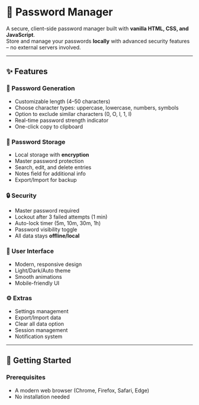 # 🔐 Password Manager

A secure, client-side password manager built with **vanilla HTML, CSS, and JavaScript**.  
Store and manage your passwords **locally** with advanced security features – no external servers involved.

---

## ✨ Features

### 🔑 Password Generation
- Customizable length (4–50 characters)
- Choose character types: uppercase, lowercase, numbers, symbols
- Option to exclude similar characters (0, O, l, 1, I)
- Real-time password strength indicator
- One-click copy to clipboard

### 💾 Password Storage
- Local storage with **encryption**
- Master password protection
- Search, edit, and delete entries
- Notes field for additional info
- Export/Import for backup

### 🔒 Security
- Master password required
- Lockout after 3 failed attempts (1 min)
- Auto-lock timer (5m, 10m, 30m, 1h)
- Password visibility toggle
- All data stays **offline/local**

### 🎨 User Interface
- Modern, responsive design
- Light/Dark/Auto theme
- Smooth animations
- Mobile-friendly UI

### ⚙️ Extras
- Settings management
- Export/Import data
- Clear all data option
- Session management
- Notification system

---

## 🚀 Getting Started

### Prerequisites
- A modern web browser (Chrome, Firefox, Safari, Edge)
- No installation needed

